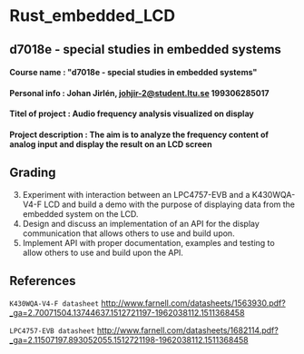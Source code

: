 # Rust_embedded_LCD
## d7018e - special studies in embedded systems
#### Course name : "d7018e - special studies in embedded systems"
#### Personal info : Johan Jirlén, johjir-2@student.ltu.se 199306285017
#### Titel of project : Audio frequency analysis visualized on display
#### Project description : The aim is to analyze the frequency content of analog input and display the result on an LCD screen

## Grading
3. Experiment with interaction between an LPC4757-EVB and a K430WQA-V4-F LCD and build a demo with the purpose of displaying data from the embedded system on the LCD.
4. Design and discuss an implementation of an API for the display communication that allows others to use and build upon. 
5. Implement API with proper documentation, examples and testing to allow others to use and build upon the API.

## References
`K430WQA-V4-F datasheet` 
http://www.farnell.com/datasheets/1563930.pdf?_ga=2.70071504.13744637.1512721197-1962038112.1511368458

`LPC4757-EVB datasheet`
http://www.farnell.com/datasheets/1682114.pdf?_ga=2.11507197.893052055.1512721198-1962038112.1511368458
